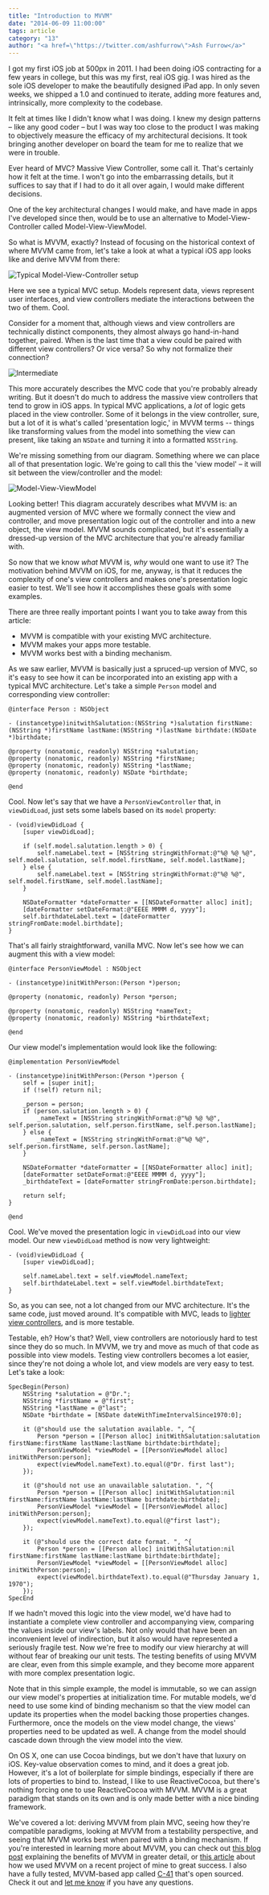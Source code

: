 ```yaml
---
title: "Introduction to MVVM"
date: "2014-06-09 11:00:00"
tags: article
category: "13"
author: "<a href=\"https://twitter.com/ashfurrow\">Ash Furrow</a>"
---
```


I got my first iOS job at 500px in 2011. I had been doing iOS contracting for a few years in college, but this was my first, real iOS gig. I was hired as the sole iOS developer to make the beautifully designed iPad app. In only seven weeks, we shipped a 1.0 and continued to iterate, adding more features and, intrinsically, more complexity to the codebase.

It felt at times like I didn't know what I was doing. I knew my design patterns – like any good coder – but I was way too close to the product I was making to objectively measure the efficacy of my architectural decisions. It took bringing another developer on board the team for me to realize that we were in trouble. 

Ever heard of MVC? Massive View Controller, some call it. That's certainly how it felt at the time. I won't go into the embarrassing details, but it suffices to say that if I had to do it all over again, I would make different decisions. 

One of the key architectural changes I would make, and have made in apps I've developed since then, would be to use an alternative to Model-View-Controller called Model-View-ViewModel. 

So what is MVVM, exactly? Instead of focusing on the historical context of where MVVM came from, let's take a look at what a typical iOS app looks like and derive MVVM from there:

![Typical Model-View-Controller setup](/images/issue-13/mvvm1.png)

Here we see a typical MVC setup. Models represent data, views represent user interfaces, and view controllers mediate the interactions between the two of them. Cool. 

Consider for a moment that, although views and view controllers are technically distinct components, they almost always go hand-in-hand together, paired. When is the last time that a view could be paired with different view controllers? Or vice versa? So why not formalize their connection?

![Intermediate](/images/issue-13/intermediate.png)

This more accurately describes the MVC code that you're probably already writing. But it doesn't do much to address the massive view controllers that tend to grow in iOS apps. In typical MVC applications, a *lot* of logic gets placed in the view controller. Some of it belongs in the view controller, sure, but a lot of it is what's called 'presentation logic,' in MVVM terms -- things like transforming values from the model into something the view can present, like taking an `NSDate` and turning it into a formatted `NSString`.

We're missing something from our diagram. Something where we can place all of that presentation logic. We're going to call this the 'view model' – it will sit between the view/controller and the model: 

![Model-View-ViewModel](/images/issue-13/mvvm.png)

Looking better! This diagram accurately describes what MVVM is: an augmented version of MVC where we formally connect the view and controller, and move presentation logic out of the controller and into a new object, the view model. MVVM sounds complicated, but it's essentially a dressed-up version of the MVC architecture that you're already familiar with. 

So now that we know *what* MVVM is, *why* would one want to use it? The motivation behind MVVM on iOS, for me, anyway, is that it reduces the complexity of one's view controllers and makes one's presentation logic easier to test. We'll see how it accomplishes these goals with some examples. 

There are three really important points I want you to take away from this article:

- MVVM is compatible with your existing MVC architecture.
- MVVM makes your apps more testable.
- MVVM works best with a binding mechanism.

As we saw earlier, MVVM is basically just a spruced-up version of MVC, so it's easy to see how it can be incorporated into an existing app with a typical MVC architecture. Let's take a simple `Person` model and corresponding view controller:

    @interface Person : NSObject
    
    - (instancetype)initwithSalutation:(NSString *)salutation firstName:(NSString *)firstName lastName:(NSString *)lastName birthdate:(NSDate *)birthdate;
    
    @property (nonatomic, readonly) NSString *salutation;
    @property (nonatomic, readonly) NSString *firstName;
    @property (nonatomic, readonly) NSString *lastName;
    @property (nonatomic, readonly) NSDate *birthdate;
    
    @end

Cool. Now let's say that we have a `PersonViewController` that, in `viewDidLoad`, just sets some labels based on its `model` property: 

    - (void)viewDidLoad {
        [super viewDidLoad];
        
        if (self.model.salutation.length > 0) {
            self.nameLabel.text = [NSString stringWithFormat:@"%@ %@ %@", self.model.salutation, self.model.firstName, self.model.lastName];
        } else {
            self.nameLabel.text = [NSString stringWithFormat:@"%@ %@", self.model.firstName, self.model.lastName];
        }
        
        NSDateFormatter *dateFormatter = [[NSDateFormatter alloc] init];
        [dateFormatter setDateFormat:@"EEEE MMMM d, yyyy"];
        self.birthdateLabel.text = [dateFormatter stringFromDate:model.birthdate];
    }

That's all fairly straightforward, vanilla MVC. Now let's see how we can augment this with a view model: 

    @interface PersonViewModel : NSObject
    
    - (instancetype)initWithPerson:(Person *)person;
    
    @property (nonatomic, readonly) Person *person;
    
    @property (nonatomic, readonly) NSString *nameText;
    @property (nonatomic, readonly) NSString *birthdateText;
    
    @end

Our view model's implementation would look like the following:

    @implementation PersonViewModel
    
    - (instancetype)initWithPerson:(Person *)person {
        self = [super init];
        if (!self) return nil;
        
        _person = person;
        if (person.salutation.length > 0) {
            _nameText = [NSString stringWithFormat:@"%@ %@ %@", self.person.salutation, self.person.firstName, self.person.lastName];
        } else {
            _nameText = [NSString stringWithFormat:@"%@ %@", self.person.firstName, self.person.lastName];
        }
        
        NSDateFormatter *dateFormatter = [[NSDateFormatter alloc] init];
        [dateFormatter setDateFormat:@"EEEE MMMM d, yyyy"];
        _birthdateText = [dateFormatter stringFromDate:person.birthdate];
        
        return self;
    }
    
    @end

Cool. We've moved the presentation logic in `viewDidLoad` into our view model. Our new `viewDidLoad` method is now very lightweight: 

    - (void)viewDidLoad {
        [super viewDidLoad];
        
        self.nameLabel.text = self.viewModel.nameText;
        self.birthdateLabel.text = self.viewModel.birthdateText;
    }

So, as you can see, not a lot changed from our MVC architecture. It's the same code, just moved around. It's compatible with MVC, leads to [lighter view controllers](http://www.objc.io/issue-1/), and is more testable. 

Testable, eh? How's that? Well, view controllers are notoriously hard to test since they do so much. In MVVM, we try and move as much of that code as possible into view models. Testing view controllers becomes a lot easier, since they're not doing a whole lot, and view models are very easy to test. Let's take a look:

    SpecBegin(Person)
        NSString *salutation = @"Dr.";
        NSString *firstName = @"first";
        NSString *lastName = @"last";
        NSDate *birthdate = [NSDate dateWithTimeIntervalSince1970:0];
    
        it (@"should use the salutation available. ", ^{
            Person *person = [[Person alloc] initWithSalutation:salutation firstName:firstName lastName:lastName birthdate:birthdate];
            PersonViewModel *viewModel = [[PersonViewModel alloc] initWithPerson:person];
            expect(viewModel.nameText).to.equal(@"Dr. first last");
        });
    
        it (@"should not use an unavailable salutation. ", ^{
            Person *person = [[Person alloc] initWithSalutation:nil firstName:firstName lastName:lastName birthdate:birthdate];
            PersonViewModel *viewModel = [[PersonViewModel alloc] initWithPerson:person];
            expect(viewModel.nameText).to.equal(@"first last");
        });
    
        it (@"should use the correct date format. ", ^{
            Person *person = [[Person alloc] initWithSalutation:nil firstName:firstName lastName:lastName birthdate:birthdate];
            PersonViewModel *viewModel = [[PersonViewModel alloc] initWithPerson:person];
            expect(viewModel.birthdateText).to.equal(@"Thursday January 1, 1970");
        });
    SpecEnd

If we hadn't moved this logic into the view model, we'd have had to instantiate a complete view controller and accompanying view, comparing the values inside our view's labels. Not only would that have been an inconvenient level of indirection, but it also would have represented a seriously fragile test. Now we're free to modify our view hierarchy at will without fear of breaking our unit tests. The testing benefits of using MVVM are clear, even from this simple example, and they become more apparent with more complex presentation logic. 

Note that in this simple example, the model is immutable, so we can assign our view model's properties at initialization time. For mutable models, we'd need to use some kind of binding mechanism so that the view model can update its properties when the model backing those properties changes. Furthermore, once the models on the view model change, the views' properties need to be updated as well. A change from the model should cascade down through the view model into the view. 

On OS X, one can use Cocoa bindings, but we don't have that luxury on iOS. Key-value observation comes to mind, and it does a great job. However, it's a lot of boilerplate for simple bindings, especially if there are lots of properties to bind to. Instead, I like to use ReactiveCocoa, but there's nothing forcing one to use ReactiveCocoa with MVVM. MVVM is a great paradigm that stands on its own and is only made better with a nice binding framework. 

We've covered a lot: deriving MVVM from plain MVC, seeing how they're compatible paradigms, looking at MVVM from a testability perspective, and seeing that MVVM works best when paired with a binding mechanism. If you're interested in learning more about MVVM, you can check out [this blog post](http://www.teehanlax.com/blog/model-view-viewmodel-for-ios/) explaining the benefits of MVVM in greater detail, or [this article](http://www.teehanlax.com/blog/krush-ios-architecture/) about how we used MVVM on a recent project of mine to great success. I also have a fully tested, MVVM-based app called [C-41](https://github.com/AshFurrow/C-41) that's open sourced. Check it out and [let me know](http://twitter.com/ashfurrow) if you have any questions. 
